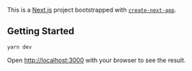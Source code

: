 This is a [Next.js](https://nextjs.org/) project bootstrapped with [`create-next-app`](https://github.com/vercel/next.js/tree/canary/packages/create-next-app).

## Getting Started


```bash
yarn dev
```

Open [http://localhost:3000](http://localhost:3000) with your browser to see the result.
